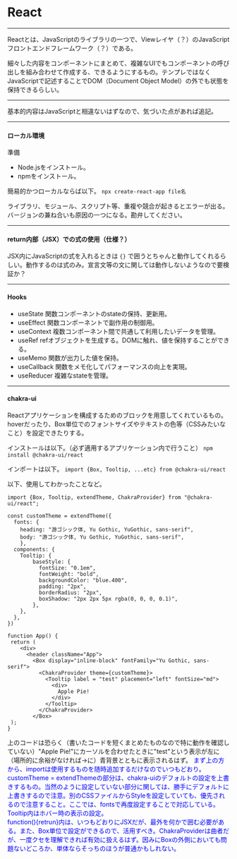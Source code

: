 # React

---

Reactとは、JavaScriptのライブラリの一つで、Viewレイヤ（？）のJavaScriptフロントエンドフレームワーク（？）である。

細々した内容をコンポーネントにまとめて、複雑なUIでもコンポーネントの呼び出しを組み合わせて作成する、できるようにするもの。テンプレではなくJavaScriptで記述することでDOM（Document Object Model）の外でも状態を保持できるらしい。

---

基本的内容はJavaScriptと相違ないはずなので、気づいた点があれば追記。

---

#### ローカル環境

準備
- Node.jsをインストール。
- npmをインストール。

簡易的かつローカルならば以下。
`npx create-react-app file名`

ライブラリ、モジュール、スクリプト等、重複や競合が起きるとエラーが出る。バージョンの兼ね合いも原因の一つになる。勘弁してください。

---

#### return内部（JSX）での式の使用（仕様？）

JSX内にJavaScriptの式を入れるときは `{}` で囲うとちゃんと動作してくれるらしい。動作するのは式のみ。宣言文等の文に関しては動作しないようなので要検証か？

---

#### Hooks

- useState
    関数コンポーネントのstateの保持、更新用。
- useEffect
    関数コンポーネントで副作用の制御用。
- useContext
    複数コンポーネント間で共通して利用したいデータを管理。
- useRef
    refオブジェクトを生成する。DOMに触れ、値を保持することができる。
- useMemo
    関数が出力した値を保持。
- useCallback
    関数をメモ化してパフォーマンスの向上を実現。
- useReducer
    複雑なstateを管理。

---

#### chakra-ui

Reactアプリケーションを構成するためのブロックを用意してくれているもの。hoverだったり、Box単位でのフォントサイズやテキストの色等（CSSみたいなこと）を設定できたりする。

インストールは以下。（必ず適用するアプリケーション内で行うこと）
`npm install @chakra-ui/react`

インポートは以下。
`import {Box, Tooltip, ...etc} from @chakra-ui/react`

以下、使用してわかったことなど。

```
import {Box, Tooltip, extendTheme, ChakraProvider} from "@chakra-ui/react";

const customTheme = extendTheme({
  fonts: {
    heading: "游ゴシック体, Yu Gothic, YuGothic, sans-serif",
    body: "游ゴシック体, Yu Gothic, YuGothic, sans-serif",
    },
  components: {
    Tooltip: {
        baseStyle: {
          fontSize: "0.1em",
          fontWeight: "bold",
          backgroundColor: "blue.400",
          padding: "2px",
          borderRadius: "2px",
          boxShadow: "2px 2px 5px rgba(0, 0, 0, 0.1)",
        },
    },
  },
})

function App() {
 return (
    <div>
      <header className="App">
        <Box display="inline-block" fontFamily="Yu Gothic, sans-serif">
          <ChakraProvider theme={customTheme}>
            <Tooltip label = "test" placement="left" fontSize="md">
              <div>
                Apple Pie!
              </div>
            </Tooltip>
          </ChakraProvider>
        </Box>
 );
}
```

上のコードは恐らく（書いたコードを短くまとめたものなので特に動作を確認していない）"Apple Pie!"にカーソルを合わせたときに"test"という表示が左に（場所的に余裕がなければ→に）青背景とともに表示されるはず。
<span style="color: blue"> 
    まず上の方から、importは使用するものを随時追加するだけなのでいつもどおり。<br>
    customTheme = extendThemeの部分は、chakra-uiのデフォルトの設定を上書きするもの。当然のように設定していない部分に関しては、勝手にデフォルトに上書きするので注意。別のCSSファイルからStyleを設定していても、優先されるので注意すること。ここでは、fontsで再度設定することで対応している。Tooltip内はホバー時の表示の設定。<br>
    function(){retrun}内は、いつもどおりにJSXだが、最外を何かで囲む必要がある。また、Box単位で設定ができるので、活用すべき。ChakraProviderは曲者だが、一度クセを理解できれば有効に扱えるはず。因みにBoxの外側においても問題ないどころか、単体ならそっちのほうが普通かもしれない。
</span>